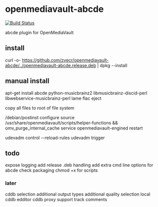 # openmediavault-abcde

[![Build Status](https://travis-ci.org/zvecr/openmediavault-abcde.svg?branch=master)](https://travis-ci.org/zvecr/openmediavault-abcde)

abcde plugin for OpenMediaVault

## install

curl -o- https://github.com/zvecr/openmediavault-abcde/../openmediavault-abcde.release.deb | dpkg --install 

## manual install

apt-get install abcde python-musicbrainz2 libmusicbrainz-discid-perl libwebservice-musicbrainz-perl lame flac eject

copy all files to root of file system

/debian/postinst configure
source /usr/share/openmediavault/scripts/helper-functions && omv_purge_internal_cache
service openmediavault-engined restart

udevadm control --reload-rules
udevadm trigger

## todo

expose logging
add release .deb handling
add extra cmd line options for abcde
check packaging
    chmod +x for scripts

### later

cddb selection
additional output types
additional quality selection
local cddb edditor
cddb proxy support
track comments